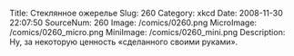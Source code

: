 Title: Стеклянное ожерелье 
Slug: 260 
Category: xkcd 
Date: 2008-11-30 22:07:50 
SourceNum: 260 
Image: /comics/0260.png 
MicroImage: /comics/0260_micro.png 
MiniImage: /comics/0260_mini.png 
Description: Ну, за некоторую ценность «сделанного своими руками». 

